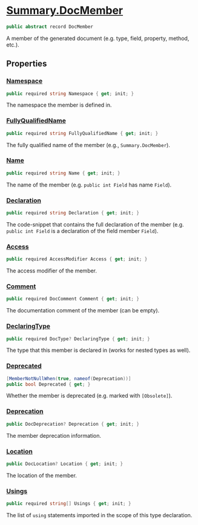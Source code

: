 # [Summary.DocMember](../src/Core/DocMember.cs#L8)
```cs
public abstract record DocMember
```

A member of the generated document (e.g. type, field, property, method, etc.).

## Properties
### [Namespace](../src/Core/DocMember.cs#L13)
```cs
public required string Namespace { get; init; }
```

The namespace the member is defined in.

### [FullyQualifiedName](../src/Core/DocMember.cs#L18)
```cs
public required string FullyQualifiedName { get; init; }
```

The fully qualified name of the member (e.g., `Summary.DocMember`).

### [Name](../src/Core/DocMember.cs#L23)
```cs
public required string Name { get; init; }
```

The name of the member (e.g. `public int Field` has name `Field`).

### [Declaration](../src/Core/DocMember.cs#L29)
```cs
public required string Declaration { get; init; }
```

The code-snippet that contains the full declaration of the member
(e.g. `public int Field` is a declaration of the field member `Field`).

### [Access](../src/Core/DocMember.cs#L34)
```cs
public required AccessModifier Access { get; init; }
```

The access modifier of the member.

### [Comment](../src/Core/DocMember.cs#L39)
```cs
public required DocComment Comment { get; init; }
```

The documentation comment of the member (can be empty).

### [DeclaringType](../src/Core/DocMember.cs#L44)
```cs
public required DocType? DeclaringType { get; init; }
```

The type that this member is declared in (works for nested types as well).

### [Deprecated](../src/Core/DocMember.cs#L50)
```cs
[MemberNotNullWhen(true, nameof(Deprecation))]
public bool Deprecated { get; }
```

Whether the member is deprecated (e.g. marked with `[Obsolete]`).

### [Deprecation](../src/Core/DocMember.cs#L55)
```cs
public DocDeprecation? Deprecation { get; init; }
```

The member deprecation information.

### [Location](../src/Core/DocMember.cs#L60)
```cs
public DocLocation? Location { get; init; }
```

The location of the member.

### [Usings](../src/Core/DocMember.cs#L65)
```cs
public required string[] Usings { get; init; }
```

The list of `using` statements imported in the scope of this type declaration.

